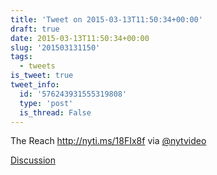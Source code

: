 ```yaml
---
title: 'Tweet on 2015-03-13T11:50:34+00:00'
draft: true
date: 2015-03-13T11:50:34+00:00
slug: '201503131150'
tags:
  - tweets
is_tweet: true
tweet_info:
  id: '576243931555319808'
  type: 'post'
  is_thread: False
---
```




The Reach <http://nyti.ms/18FIx8f> via [@nytvideo](https://x.com/nytvideo)

[Discussion](https://x.com/sytelus/status/576243931555319808)
